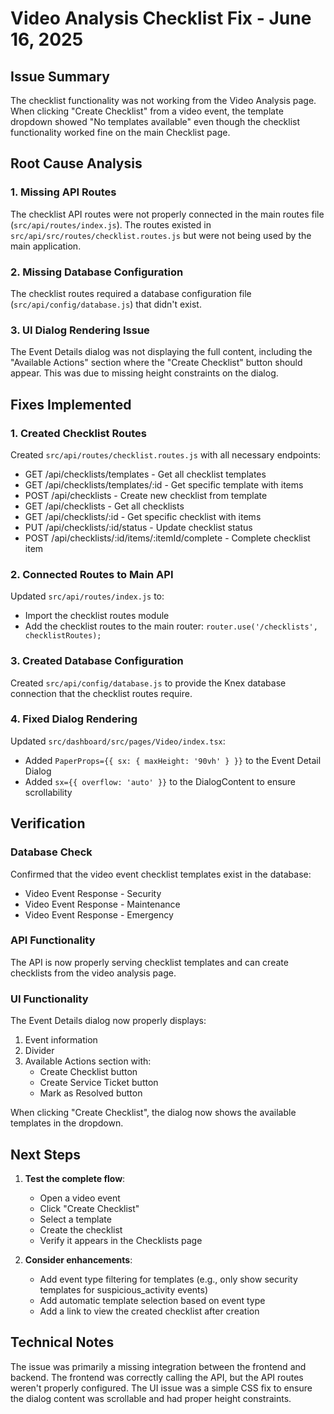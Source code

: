 # Video Analysis Checklist Fix - June 16, 2025

## Issue Summary
The checklist functionality was not working from the Video Analysis page. When clicking "Create Checklist" from a video event, the template dropdown showed "No templates available" even though the checklist functionality worked fine on the main Checklist page.

## Root Cause Analysis

### 1. Missing API Routes
The checklist API routes were not properly connected in the main routes file (`src/api/routes/index.js`). The routes existed in `src/api/src/routes/checklist.routes.js` but were not being used by the main application.

### 2. Missing Database Configuration
The checklist routes required a database configuration file (`src/api/config/database.js`) that didn't exist.

### 3. UI Dialog Rendering Issue
The Event Details dialog was not displaying the full content, including the "Available Actions" section where the "Create Checklist" button should appear. This was due to missing height constraints on the dialog.

## Fixes Implemented

### 1. Created Checklist Routes
Created `src/api/routes/checklist.routes.js` with all necessary endpoints:
- GET /api/checklists/templates - Get all checklist templates
- GET /api/checklists/templates/:id - Get specific template with items
- POST /api/checklists - Create new checklist from template
- GET /api/checklists - Get all checklists
- GET /api/checklists/:id - Get specific checklist with items
- PUT /api/checklists/:id/status - Update checklist status
- POST /api/checklists/:id/items/:itemId/complete - Complete checklist item

### 2. Connected Routes to Main API
Updated `src/api/routes/index.js` to:
- Import the checklist routes module
- Add the checklist routes to the main router: `router.use('/checklists', checklistRoutes);`

### 3. Created Database Configuration
Created `src/api/config/database.js` to provide the Knex database connection that the checklist routes require.

### 4. Fixed Dialog Rendering
Updated `src/dashboard/src/pages/Video/index.tsx`:
- Added `PaperProps={{ sx: { maxHeight: '90vh' } }}` to the Event Detail Dialog
- Added `sx={{ overflow: 'auto' }}` to the DialogContent to ensure scrollability

## Verification

### Database Check
Confirmed that the video event checklist templates exist in the database:
- Video Event Response - Security
- Video Event Response - Maintenance
- Video Event Response - Emergency

### API Functionality
The API is now properly serving checklist templates and can create checklists from the video analysis page.

### UI Functionality
The Event Details dialog now properly displays:
1. Event information
2. Divider
3. Available Actions section with:
   - Create Checklist button
   - Create Service Ticket button
   - Mark as Resolved button

When clicking "Create Checklist", the dialog now shows the available templates in the dropdown.

## Next Steps

1. **Test the complete flow**: 
   - Open a video event
   - Click "Create Checklist"
   - Select a template
   - Create the checklist
   - Verify it appears in the Checklists page

2. **Consider enhancements**:
   - Add event type filtering for templates (e.g., only show security templates for suspicious_activity events)
   - Add automatic template selection based on event type
   - Add a link to view the created checklist after creation

## Technical Notes

The issue was primarily a missing integration between the frontend and backend. The frontend was correctly calling the API, but the API routes weren't properly configured. The UI issue was a simple CSS fix to ensure the dialog content was scrollable and had proper height constraints.
